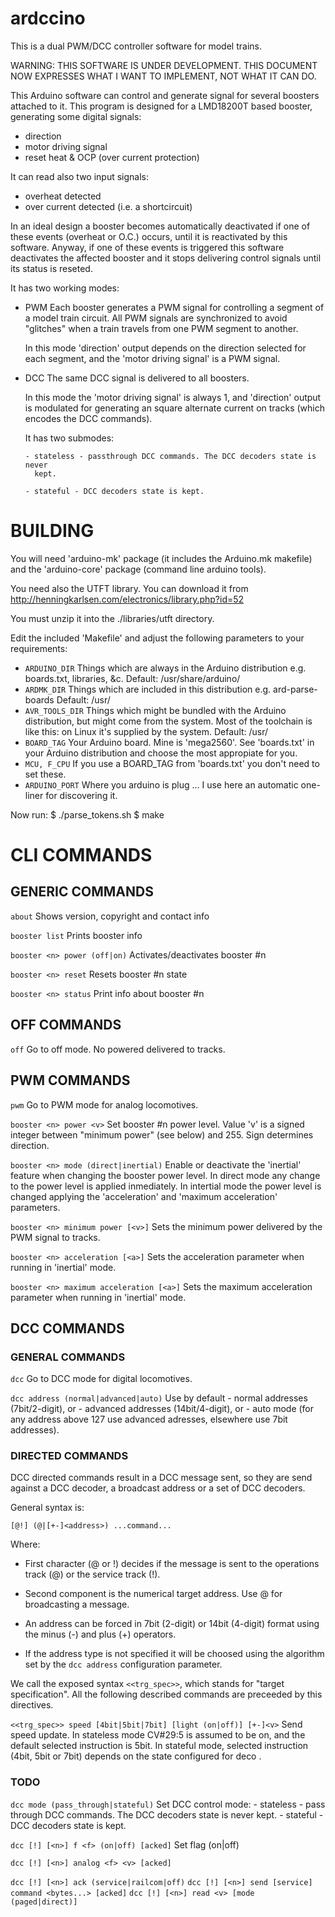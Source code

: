 ardccino
========

This is a dual PWM/DCC controller software for model trains.

WARNING: THIS SOFTWARE IS UNDER DEVELOPMENT. THIS DOCUMENT NOW EXPRESSES WHAT I
WANT TO IMPLEMENT, NOT WHAT IT CAN DO.

This Arduino software can control and generate signal for several boosters
attached to it. This program is designed for a LMD18200T based booster,
generating some digital signals:

  - direction
  - motor driving signal
  - reset heat & OCP (over current protection)

It can read also two input signals:

  - overheat detected
  - over current detected (i.e. a shortcircuit)

In an ideal design a booster becomes automatically deactivated if one of these
events (overheat or O.C.) occurs, until it is reactivated by this software.
Anyway, if one of these events is triggered this software deactivates the
affected booster and it stops delivering control signals until its status is
reseted.

It has two working modes:

  - PWM
      Each booster generates a PWM signal for controlling a segment of a model
      train circuit. All PWM signals are synchronized to avoid "glitches" when
      a train travels from one PWM segment to another.

      In this mode 'direction' output depends on the direction selected for
      each segment, and the 'motor driving signal' is a PWM signal.

  - DCC
      The same DCC signal is delivered to all boosters.

      In this mode the 'motor driving signal' is always 1, and 'direction'
      output is modulated for generating an square alternate current on tracks
      (which encodes the DCC commands).

      It has two submodes:

        - stateless - passthrough DCC commands. The DCC decoders state is never
          kept.

        - stateful - DCC decoders state is kept.


BUILDING
========

You will need 'arduino-mk' package (it includes the Arduino.mk makefile) and
the 'arduino-core' package (command line arduino tools).

You need also the UTFT library. You can download it from
  http://henningkarlsen.com/electronics/library.php?id=52

You must unzip it into the ./libraries/utft directory.

Edit the included 'Makefile' and adjust the following parameters to your
requirements:

  * `ARDUINO_DIR`
      Things which are always in the Arduino distribution e.g. boards.txt,
      libraries, &c.
      Default: /usr/share/arduino/
  * `ARDMK_DIR`
      Things which are included in this distribution e.g. ard-parse-boards
      Default: /usr/
  * `AVR_TOOLS_DIR`
      Things which might be bundled with the Arduino distribution, but might
      come from the system. Most of the toolchain is like this: on Linux it's
      supplied by the system.
      Default: /usr/
  * `BOARD_TAG`
      Your Arduino board. Mine is 'mega2560'. See 'boards.txt' in your Arduino
      distribution and choose the most appropiate for you.
  * `MCU, F_CPU`
      If you use a BOARD_TAG from 'boards.txt' you don't need to set these.
  * `ARDUINO_PORT`
      Where you arduino is plug ... I use here an automatic one-liner for
      discovering it.

Now run:
    $ ./parse_tokens.sh
    $ make


CLI COMMANDS
============

GENERIC COMMANDS
----------------

`about`
  Shows version, copyright and contact info

`booster list`
  Prints booster info

`booster <n> power (off|on)`
  Activates/deactivates booster #n

`booster <n> reset`
  Resets booster #n state

`booster <n> status`
  Print info about booster #n

OFF COMMANDS
------------

`off`
  Go to off mode. No powered delivered to tracks.

PWM COMMANDS
------------

`pwm`
  Go to PWM mode for analog locomotives.

`booster <n> power <v>`
  Set booster #n power level. Value 'v' is a signed integer between "minimum
  power" (see below) and 255. Sign determines direction.

`booster <n> mode (direct|inertial)`
  Enable or deactivate the 'inertial' feature when changing the booster power
  level. In direct mode any change to the power level is applied inmediately.
  In intertial mode the power level is changed applying the 'acceleration' and
  'maximum acceleration' parameters.

`booster <n> minimum power [<v>]`
  Sets the minimum power delivered by the PWM signal to tracks.

`booster <n> acceleration [<a>]`
  Sets the acceleration parameter when running in 'inertial' mode.

`booster <n> maximum acceleration [<a>]`
  Sets the maximum acceleration parameter when running in 'inertial' mode.

DCC COMMANDS
------------

### GENERAL COMMANDS

`dcc`
  Go to DCC mode for digital locomotives.

`dcc address (normal|advanced|auto)`
  Use by default
    - normal addresses (7bit/2-digit), or
    - advanced addresses (14bit/4-digit), or
    - auto mode (for any address above 127 use advanced adresses, elsewhere use
      7bit addresses).

### DIRECTED COMMANDS

DCC directed commands result in a DCC message sent, so they are send against a
DCC decoder, a broadcast address or a set of DCC decoders.

General syntax is:

    [@!] (@|[+-]<address>) ...command...

Where:

  - First character (@ or !) decides if the message is sent to the operations
    track (@) or the service track (!).

  - Second component is the numerical target address. Use @ for broadcasting a
    message.

  - An address can be forced in 7bit (2-digit) or 14bit (4-digit) format using
    the minus (-) and plus (+) operators.

  - If the address type is not specified it will be choosed using the algorithm
    set by the `dcc address` configuration parameter.

We call the exposed syntax `<<trg_spec>>`, which stands for "target
specification". All the following described commands are preceeded by this
directives.

`<<trg_spec>> speed [4bit|5bit|7bit] [light (on|off)] [+-]<v>`
  Send speed update. In stateless mode CV#29:5 is assumed to be on, and the
  default selected instruction is 5bit. In stateful mode, selected instruction
  (4bit, 5bit or 7bit) depends on the state configured for deco <n>.

### TODO

`dcc mode (pass_through|stateful)`
  Set DCC control mode:
    - stateless - pass through DCC commands. The DCC decoders state is never
      kept.
    - stateful - DCC decoders state is kept.

`dcc [!] [<n>] f <f> (on|off) [acked]`
  Set flag <f> (on|off)

`dcc [!] [<n>] analog <f> <v> [acked]`

`dcc [!] [<n>] ack (service|railcom|off)`
`dcc [!] [<n>] send [service] command <bytes...> [acked]`
`dcc [!] [<n>] read <v> [mode (paged|direct)]`
